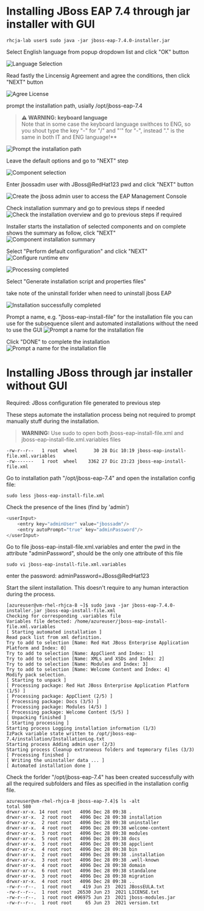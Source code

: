 # Installing JBoss EAP 7.4 through jar installer with GUI

```console
rhcja-lab user$ sudo java -jar jboss-eap-7.4.0-installer.jar
```

Select English language from popup dropdown list and click "OK" button

![Language Selection](images/language-selection.png?raw=true)

Read fastly the Lincensig Agreement and agree the conditions, then click "NEXT" button

![Agree License](images/licensing-agreement.png?raw=true)

prompt the installation path, usially /opt/jboss-eap-7.4

> **⚠ WARNING: keyboard language**  
Note that in some case the keyboard language swithces to ENG, so you shout type the key "-" for "/" and "'" for "-", instead "." is the same in both IT and ENG language!**

![Prompt the installation path](images/installation-path.png?raw=true)

Leave the default options and go to "NEXT" step

![Component selection](images/component-selection.png?raw=true)

Enter jbossadm user with JBoss@RedHat123 pwd and click "NEXT" button

![Create the jboss admin user to access the EAP Management Console](images/create-jboss-admin-user.png?raw=true)

Check installation summary and go to previous steps if needed
![Check the installation overview and go to previous steps if required](images/installation-overview.png?raw=true)

Installer starts the installation of selected components and on complete shows the summary as follow, click "NEXT"
![Component installation summary](images/component-installation.png?raw=true)

Select "Perform default configuration" and click "NEXT"
![Configure runtime env](images/configure-runtime-environment.png?raw=true)

![Processing completed](images/processing-completed.png?raw=true)

Select "Generate installation script and properties files"

take note of the uninstall forlder when need to uninstall jboss EAP

![Installation successfully completed](images/installation-successfully.png?raw=true)

Prompt a name, e.g. "jboss-eap-install-file" for the installation file you can use for the subsequence silent and automated installations without the need to use the GUI
![Prompt a name for the installation file](images/select-folder-for-install-file.png?raw=true)

Click "DONE" to complete the installation
![Prompt a name for the installation file](images/install-file-generated-properly.png?raw=true)

# Installing JBoss through jar installer without GUI

Required: JBoss configuration file generated to previous step

These steps automate the installation process being not required to prompt manually stuff during the installation.

> **WARNING:** Use sudo to open both jboss-eap-install-file.xml and jboss-eap-install-file.xml.variables files

```console
-rw-r--r--   1 root  wheel      30 28 Dic 10:19 jboss-eap-install-file.xml.variables
-rw-------   1 root  wheel    3362 27 Dic 23:23 jboss-eap-install-file.xml
```

Go to installation path "/opt/jboss-eap-7.4" and open the installation config file:

```console
sudo less jboss-eap-install-file.xml
```

Check the presence of the lines (find by 'admin')

```javascript
<userInput>
    <entry key="adminUser" value="jbossadm"/>
    <entry autoPrompt="true" key="adminPassword"/>
</userInput>
```

Go to file jboss-eap-install-file.xml.variables and enter the pwd in the attribute "adminPassword", should be the only one attribute of this file

```console
sudo vi jboss-eap-install-file.xml.variables
```

enter the password:
adminPassword=JBoss@RedHat123

Start the silent installation. This doesn't require to any human interaction during the process.

```console
[azureuser@vm-rhel-rhjca-8 ~]$ sudo java -jar jboss-eap-7.4.0-installer.jar jboss-eap-install-file.xml
Checking for corresponding .variables file
Variables file detected: /home/azureuser/jboss-eap-install-file.xml.variables
[ Starting automated installation ]
Read pack list from xml definition.
Try to add to selection [Name: Red Hat JBoss Enterprise Application Platform and Index: 0]
Try to add to selection [Name: AppClient and Index: 1]
Try to add to selection [Name: XMLs and XSDs and Index: 2]
Try to add to selection [Name: Modules and Index: 3]
Try to add to selection [Name: Welcome Content and Index: 4]
Modify pack selection.
[ Starting to unpack ]
[ Processing package: Red Hat JBoss Enterprise Application Platform (1/5) ]
[ Processing package: AppClient (2/5) ]
[ Processing package: Docs (3/5) ]
[ Processing package: Modules (4/5) ]
[ Processing package: Welcome Content (5/5) ]
[ Unpacking finished ]
[ Starting processing ]
Starting process Logging installation information (1/3)
IzPack variable state written to /opt/jboss-eap-7.4/installation/InstallationLog.txt
Starting process Adding admin user (2/3)
Starting process Cleanup extraneous folders and tepmorary files (3/3)
[ Processing finished ]
[ Writing the uninstaller data ... ]
[ Automated installation done ]
```

Check the forlder "/opt/jboss-eap-7.4" has been created successfully with all the required subfolders and files as specified in the installation config file.

```console
azureuser@vm-rhel-rhjca-8 jboss-eap-7.4]$ ls -alt
total 580
drwxr-xr-x. 14 root root   4096 Dec 28 09:38 .
drwxr-xr-x.  2 root root   4096 Dec 28 09:38 installation
drwxr-xr-x.  2 root root   4096 Dec 28 09:38 uninstaller
drwxr-xr-x.  4 root root   4096 Dec 28 09:38 welcome-content
drwxr-xr-x.  3 root root   4096 Dec 28 09:38 modules
drwxr-xr-x.  5 root root   4096 Dec 28 09:38 docs
drwxr-xr-x.  3 root root   4096 Dec 28 09:38 appclient
drwxr-xr-x.  4 root root   4096 Dec 28 09:38 bin
drwxr-xr-x.  2 root root   4096 Dec 28 09:38 .installation
drwxr-xr-x.  3 root root   4096 Dec 28 09:38 .well-known
drwxr-xr-x.  4 root root   4096 Dec 28 09:38 domain
drwxr-xr-x.  6 root root   4096 Dec 28 09:38 standalone
drwxr-xr-x.  3 root root   4096 Dec 28 09:38 migration
drwxr-xr-x.  4 root root   4096 Dec 28 09:38 ..
-rw-r--r--.  1 root root    419 Jun 23  2021 JBossEULA.txt
-rw-r--r--.  1 root root  26530 Jun 23  2021 LICENSE.txt
-rw-r--r--.  1 root root 496975 Jun 23  2021 jboss-modules.jar
-rw-r--r--.  1 root root     65 Jun 23  2021 version.txt
```
